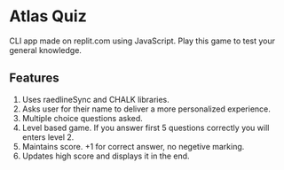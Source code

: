 # Atlas Quiz
CLI app made on replit.com using JavaScript. Play this game to test your general knowledge.
## Features
1. Uses raedlineSync and CHALK libraries.
1. Asks user for their name to deliver a more personalized experience.
1. Multiple choice questions asked.
1. Level based game. If you answer first 5 questions correctly you will enters level 2.
1. Maintains score. +1 for correct answer, no negetive marking.
1. Updates high score and displays it in the end.